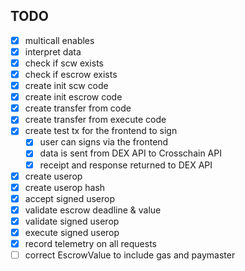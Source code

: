 ## TODO
- [x] multicall enables
- [x] interpret data
- [x] check if scw exists
- [x] check if escrow exists
- [x] create init scw code
- [x] create init escrow code
- [x] create transfer from code
- [x] create transfer from execute code
- [x] create test tx for the frontend to sign
  - [x] user can signs via the frontend
  - [x] data is sent from DEX API to Crosschain API
  - [x] receipt and response returned to DEX API
- [x] create userop
- [x] create userop hash
- [x] accept signed userop
- [x] validate escrow deadline & value
- [x] validate signed userop
- [x] execute signed userop
- [x] record telemetry on all requests
- [ ] correct EscrowValue to include gas and paymaster
